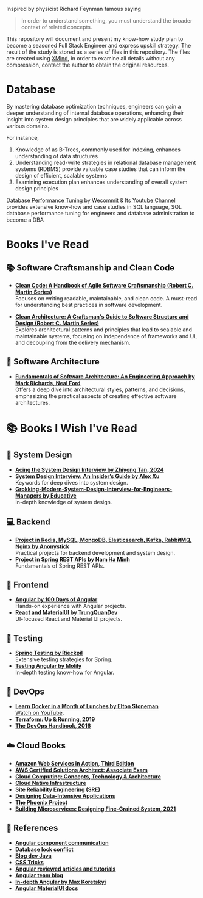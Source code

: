 Inspired by physicist Richard Feynman famous saying 
> In order to understand something, you must understand the broader context of related concepts.

This repository will document and present my know-how study plan to become a seasoned Full Stack Engineer and express upskill strategy. The result of the study is stored as a series of files in this repository. The files are created using [XMind](https://xmind.app/), in order to examine all details without any compression, contact the author to obtain the original resources.

# Database
By mastering database optimization techniques, engineers can gain a deeper understanding of internal database operations, enhancing their insight into system design principles that are widely applicable across various domains. 

For instance, 

1. Knowledge of as B-Trees, commonly used for indexing, enhances understanding of data structures  
2. Understanding read-write strategies in relational database management systems (RDBMS) provide valuable case studies that can inform the design of efficient, scalable systems
3. Examining execution plan enhances understanding of overall system design principles

[Database Performance Tuning by Wecommit](https://wecommit.com.vn/) & [Its Youtube Channel](https://www.youtube.com/@tranquochuywecommit) provides extensive know-how and case studies in SQL language, SQL database performance tuning for engineers and database administration to become a DBA

# Books I've Read

## 📚 Software Craftsmanship and Clean Code

- **[Clean Code: A Handbook of Agile Software Craftsmanship (Robert C. Martin Series)](https://www.amazon.de/-/en/Clean-Code-Handbook-Software-Craftsmanship/dp/0132350882)**  
  Focuses on writing readable, maintainable, and clean code. A must-read for understanding best practices in software development.

- **[Clean Architecture: A Craftsman's Guide to Software Structure and Design (Robert C. Martin Series)](https://www.amazon.de/-/en/Clean-Architecture-Craftsmans-Software-Structure/dp/0134494164)**  
  Explores architectural patterns and principles that lead to scalable and maintainable systems, focusing on independence of frameworks and UI, and decoupling from the delivery mechanism.

## 📘 Software Architecture

- **[Fundamentals of Software Architecture: An Engineering Approach by Mark Richards, Neal Ford](https://www.oreilly.com/library/view/fundamentals-of-software/9781492043447/)**  
  Offers a deep dive into architectural styles, patterns, and decisions, emphasizing the practical aspects of creating effective software architectures.
# 📚 Books I Wish I've Read

## 🚀 System Design
- **[Acing the System Design Interview by Zhiyong Tan, 2024](https://www.manning.com/books/acing-the-system-design-interview)**
- **[System Design Interview: An Insider’s Guide by Alex Xu](https://github.com/Henrywu573/Catalogue/blob/master/System%20Design%20Interview%20An%20Insider%E2%80%99s%20Guide%20by%20Alex%20Xu%20(z-lib.org).pdf)**  
  Keywords for deep dives into system design.
- **[Grokking-Modern-System-Design-Interview-for-Engineers-Managers by Educative](https://github.com/anonystick/anonystick/tree/main/Library/system.design/educative.io/Grokking-Modern-System-Design-Interview-for-Engineers-Managers)**  
  In-depth knowledge of system design.

## 💻 Backend
- **[Project in Redis, MySQL, MongoDB, Elasticsearch, Kafka, RabbitMQ, Nginx by Anonystick](https://github.com/anonystick/anonystick)**  
  Practical projects for backend development and system design.
- **[Project in Spring REST APIs by Nam Ha Minh](https://www.udemy.com/course/spring-boot-rest-apis-ultimate/)**  
  Fundamentals of Spring REST APIs.

## 🎨 Frontend
- **[Angular by 100 Days of Angular](https://github.com/angular-vietnam/100-days-of-angular)**  
  Hands-on experience with Angular projects.
- **[React and MaterialUI by TrungQuanDev](https://www.youtube.com/@trungquandev/featured)**  
  UI-focused React and Material UI projects.

## 🧪 Testing
- **[Spring Testing by Rieckpil](https://rieckpil.de/courses/)**  
  Extensive testing strategies for Spring.
- **[Testing Angular by Molily](https://testing-angular.com/)**  
  In-depth testing know-how for Angular.

## 🔧 DevOps
- **[Learn Docker in a Month of Lunches by Elton Stoneman](https://www.youtube.com/playlist?list=PLXl_isu8qxvmDOAnUkG5x16LzBzGzY_Ww)**  
  [Watch on YouTube](https://www.youtube.com/watch?v=QTnVztPl2Uw&list=PLXl_isu8qxvmDOAnUkG5x16LzBzGzY_Ww).
- **[Terraform: Up & Running, 2019](https://www.amazon.de/dp/1492046906?tag=loujaybee-21&geniuslink=true)**
- **[The DevOps Handbook, 2016](https://www.amazon.de/dp/1942788002?geniuslink=true)**

## ☁️ Cloud Books
- **[Amazon Web Services in Action, Third Edition](https://www.manning.com/books/amazon-web-services-in-action-third-edition)**
- **[AWS Certified Solutions Architect: Associate Exam](https://www.amazon.de/dp/1119713080)**
- **[Cloud Computing: Concepts, Technology & Architecture](https://www.amazon.de/-/en/Cloud-Computing-Concepts-Technology-Architecture/dp/0133387526)**
- **[Cloud Native Infrastructure](https://www.oreilly.com/library/view/cloud-native-infrastructure/9781491984291/)**
- **[Site Reliability Engineering (SRE)](https://sre.google/books/)**
- **[Designing Data-Intensive Applications](https://www.oreilly.com/library/view/designing-data-intensive-applications/9781491903063/)**
- **[The Phoenix Project](https://itrevolution.com/product/the-phoenix-project/)**
- **[Building Microservices: Designing Fine-Grained System, 2021](https://www.oreilly.com/library/view/building-microservices-2nd/9781492034018/)**

## 🔗 References
- **[Angular component communication](https://bookshelf-b2bf6.web.app/)**
- **[Database lock conflict](https://wecommit.com.vn/sql-lock-conflict-la-gi/)**
- **[Blog dev Java](https://dev.java/)**
- **[CSS Tricks](https://css-tricks.com/)**
- **[Angular reviewed articles and tutorials](https://angular.love/)**
- **[Angular team blog](https://blog.angular.dev/)**
- **[In-depth Angular by Max Koretskyi](https://indepth.dev/)**
- **[Angular MaterialUI docs](https://rc.material.angular.io/)**

